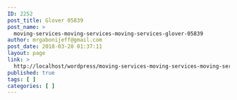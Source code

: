 ```yaml
---
ID: 2252
post_title: Glover 05839
post_name: >
  moving-services-moving-services-moving-services-glover-05839
author: mrgabonijeff@gmail.com
post_date: 2018-03-28 01:37:11
layout: page
link: >
  http://localhost/wordpress/moving-services-moving-services-moving-services-glover-05839/
published: true
tags: [ ]
categories: [ ]
---
```

